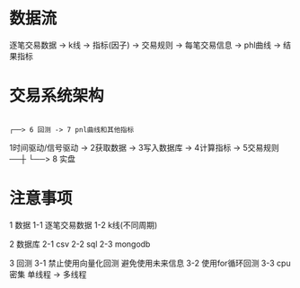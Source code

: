 # 数据流
逐笔交易数据 -> k线 -> 指标(因子) -> 交易规则 -> 每笔交易信息 -> phl曲线 -> 结果指标

# 交易系统架构
                                                                       ┌──> 6 回测 -> 7 pnl曲线和其他指标
1时间驱动/信号驱动 -> 2获取数据 -> 3写入数据库 -> 4计算指标 -> 5交易规则 ──┼
                                                                       └──> 8 实盘


# 注意事项
1 数据
1-1 逐笔交易数据
1-2 k线(不同周期)

2 数据库
2-1 csv
2-2 sql
2-3 mongodb

3 回测
3-1 禁止使用向量化回测 避免使用未来信息
3-2 使用for循环回测
3-3 cpu密集 单线程 -> 多线程


